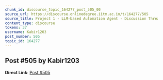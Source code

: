 ```yaml
---
chunk_id: discourse_topic_164277_post_505_00
source_url: https://discourse.onlinedegree.iitm.ac.in/t/164277/505
source_title: Project 1 - LLM-based Automation Agent - Discussion Thread [TDS Jan 2025]
content_type: discourse
tokens: 37
username: Kabir1203
post_number: 505
topic_id: 164277
---
```


## Post #505 by Kabir1203

**Direct Link**: [Post #505](https://discourse.onlinedegree.iitm.ac.in/t/164277/505)
